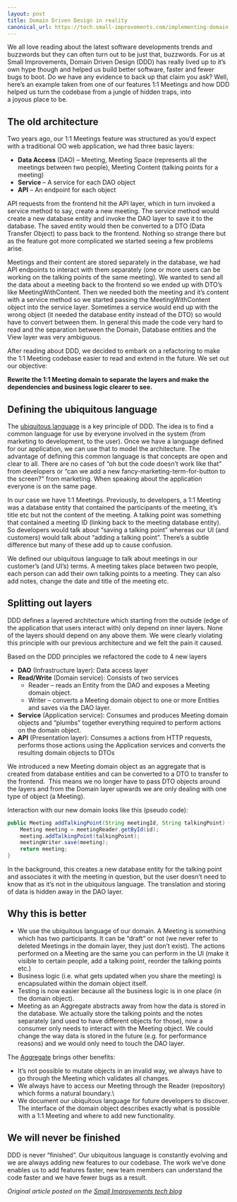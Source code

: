 ```yaml
---
layout: post
title: Domain Driven Design in reality
canonical_url: https://tech.small-improvements.com/implementing-domain-driven-design-at-small-improvements/
---
```


<amp-img src="https://tech.small-improvements.com/wp-content/uploads/2019/05/domain-driven-design-small-improvements-1000x667.jpg" alt="" height="485" width="667"></amp-img>

We all love reading about the latest software developments trends and buzzwords but they can often turn out to be just that, buzzwords. For us at Small Improvements, Domain Driven Design (DDD) has really lived up to it’s own hype though and helped us build better software, faster and fewer bugs to boot. Do we have any evidence to back up that claim you ask? Well, here’s an example taken from one of our features 1:1 Meetings and how DDD helped us turn the codebase from a jungle of hidden traps, into a joyous place to be.

## The old architecture

Two years ago, our 1:1 Meetings feature was structured as you’d expect with a traditional OO web application, we had three basic layers:

* **Data Access** (DAO) – Meeting, Meeting Space (represents all the meetings between two people), Meeting Content (talking points for a meeting)
* **Service** – A service for each DAO object
* **API** – An endpoint for each object

API requests from the frontend hit the API layer, which in turn invoked a service method to say, create a new meeting. The service method would create a new database entity and invoke the DAO layer to save it to the database. The saved entity would then be converted to a DTO (Data Transfer Object) to pass back to the frontend. Nothing so strange there but as the feature got more complicated we started seeing a few problems arise.

Meetings and their content are stored separately in the database, we had API endpoints to interact with them separately (one or more users can be working on the talking points of the same meeting). We wanted to send all the data about a meeting back to the frontend so we ended up with DTO’s like MeetingWithContent. Then we needed both the meeting and it’s content with a service method so we started passing the MeetingWithContent object into the service layer. Sometimes a service would end up with the wrong object (it needed the database entity instead of the DTO) so would have to convert between them. In general this made the code very hard to read and the separation between the Domain, Database entities and the View layer was very ambiguous.

After reading about DDD, we decided to embark on a refactoring to make the 1:1 Meeting codebase easier to read and extend in the future. We set out our objective:

**Rewrite the 1:1 Meeting domain to separate the layers and make the dependencies and business logic clearer to see.**

## Defining the ubiquitous language

The [ubiquitous language](https://martinfowler.com/bliki/UbiquitousLanguage.html) is a key principle of DDD. The idea is to find a common language for use by everyone involved in the system (from marketing to development, to the user). Once we have a language defined for our application, we can use that to model the architecture. The advantage of defining this common language is that concepts are open and clear to all. There are no cases of “oh but the code doesn’t work like that” from developers or “can we add a new fancy-marketing-term-for-button to the screen?” from marketing. When speaking about the application everyone is on the same page.

In our case we have 1:1 Meetings. Previously, to developers, a 1:1 Meeting was a database entity that contained the participants of the meeting, it’s title etc but not the content of the meeting. A talking point was something that contained a meeting ID (linking back to the meeting database entity). So developers would talk about “saving a talking point” whereas our UI (and customers) would talk about “adding a talking point”. There’s a subtle difference but many of these add up to cause confusion.

We defined our ubiquitous language to talk about meetings in our customer’s (and UI’s) terms. A meeting takes place between two people, each person can add their own talking points to a meeting. They can also add notes, change the date and title of the meeting etc.

## Splitting out layers

DDD defines a layered architecture which starting from the outside (edge of the application that users interact with) only depend on inner layers. None of the layers should depend on any above them. We were clearly violating this principle with our previous architecture and we felt the pain it caused.

<amp-img src="https://tech.small-improvements.com/wp-content/uploads/2019/05/LayersAndDDD-220x300.png" alt="ddd layers" width="460" height="600"></amp-img>

Based on the DDD principles we refactored the code to 4 new layers

* **DAO** (Infrastructure layer): Data access layer
* **Read/Write** (Domain service): Consists of two services
  * Reader – reads an Entity from the DAO and exposes a Meeting domain object.
  * Writer – converts a Meeting domain object to one or more Entities and saves via the DAO layer.
* **Service** (Application service): Consumes and produces Meeting domain objects and “plumbs” together everything required to perform actions on the domain object.
* **API** (Presentation layer): Consumes a actions from HTTP requests, performs those actions using the Application services and converts the resulting domain objects to DTOs

We introduced a new Meeting domain object as an aggregate that is created from database entities and can be converted to a DTO to transfer to the frontend.  This means we no longer have to pass DTO objects around the layers and from the Domain layer upwards we are only dealing with one type of object (a Meeting).

Interaction with our new domain looks like this (pseudo code):

```java
public Meeting addTalkingPoint(String meetingId, String talkingPoint) {
    Meeting meeting = meetingReader.getById(id);
    meeting.addTalkingPoint(talkingPoint);
    meetingWriter.save(meeting);
    return meeting;
}
```

In the background, this creates a new database entity for the talking point and associates it with the meeting in question, but the user doesn’t need to know that as it’s not in the ubiquitous language. The translation and storing of data is hidden away in the DAO layer.

## Why this is better

* We use the ubiquitous language of our domain. A Meeting is something which has two participants. It can be “draft” or not (we never refer to deleted Meetings in the domain layer, they just don’t exist). The actions performed on a Meeting are the same you can perform in the UI (make it visible to certain people, add a talking point, reorder the talking points etc.)
* Business logic (i.e. what gets updated when you share the meeting) is encapsulated within the domain object itself.
* Testing is now easier because all the business logic is in one place (in the domain object).
* Meeting as an Aggregate abstracts away from how the data is stored in the database. We actually store the talking points and the notes separately (and used to have different objects for those), now a consumer only needs to interact with the Meeting object. We could change the way data is stored in the future (e.g. for performance reasons) and we would only need to touch the DAO layer.

The [Aggregate](https://martinfowler.com/bliki/DDD_Aggregate.html) brings other benefits:

* It’s not possible to mutate objects in an invalid way, we always have to go through the Meeting which validates all changes.
* We always have to access our Meeting through the Reader (repository) which forms a natural boundary.\
* We document our ubiquitous language for future developers to discover. The interface of the domain object describes exactly what is possible with a 1:1 Meeting and where to add new functionality.

## We will never be finished

DDD is never “finished”. Our ubiquitous language is constantly evolving and we are always adding new features to our codebase. The work we’ve done enables us to add features faster, new team members can understand the code faster and we have fewer bugs as a result.

*Original article posted on the [Small Improvements tech blog](https://tech.small-improvements.com/implementing-domain-driven-design-at-small-improvements/)*
